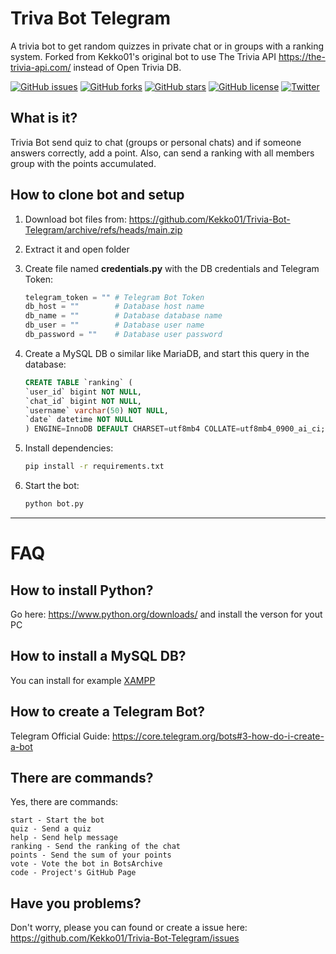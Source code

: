# Triva Bot Telegram

 A trivia bot to get random quizzes in private chat or in groups with a ranking system. Forked from Kekko01's original bot to use The Trivia API https://the-trivia-api.com/ instead of Open Trivia DB. 

[![GitHub issues](https://img.shields.io/github/issues/Kekko01/Trivia-Bot-Telegram)](https://github.com/Kekko01/Trivia-Bot-Telegram/issues)
[![GitHub forks](https://img.shields.io/github/forks/Kekko01/Trivia-Bot-Telegram)](https://github.com/Kekko01/Trivia-Bot-Telegram/network)
[![GitHub stars](https://img.shields.io/github/stars/Kekko01/Trivia-Bot-Telegram)](https://github.com/Kekko01/Trivia-Bot-Telegram/stargazers)
[![GitHub license](https://img.shields.io/github/license/Kekko01/Trivia-Bot-Telegram)](https://github.com/Kekko01/Trivia-Bot-Telegram/blob/main/LICENSE)
[![Twitter](https://img.shields.io/twitter/url?url=https%3A%2F%2Fgithub.com%2FKekko01%2FTrivia-Bot-Telegram)](https://twitter.com/intent/tweet?text=Wow:&url=https%3A%2F%2Fgithub.com%2FKekko01%2FTrivia-Bot-Telegram)

## What is it?

Trivia Bot send quiz to chat (groups or personal chats) and if someone answers correctly, add a point. Also, can send a ranking with all members group with the points accumulated.

## How to clone bot and setup

1. Download bot files from: <https://github.com/Kekko01/Trivia-Bot-Telegram/archive/refs/heads/main.zip>

2. Extract it and open folder

3. Create file named **credentials.py** with the DB credentials and Telegram Token:

    ```python
    telegram_token = "" # Telegram Bot Token
    db_host = ""        # Database host name
    db_name = ""        # Database database name
    db_user = ""        # Database user name
    db_password = ""    # Database user password
    ```

4. Create a MySQL DB o similar like MariaDB, and start this query in the database:

    ```SQL
    CREATE TABLE `ranking` (
    `user_id` bigint NOT NULL,
    `chat_id` bigint NOT NULL,
    `username` varchar(50) NOT NULL,
    `date` datetime NOT NULL
    ) ENGINE=InnoDB DEFAULT CHARSET=utf8mb4 COLLATE=utf8mb4_0900_ai_ci;
    ```

5. Install dependencies:

    ```bash
    pip install -r requirements.txt
    ```

6. Start the bot:

    ```bash
    python bot.py
    ```

------------

# FAQ

## How to install Python?

Go here: <https://www.python.org/downloads/> and install the verson for yout PC

## How to install a MySQL DB?

You can install for example [XAMPP](https://www.apachefriends.org/download.html "XAMPP")

## How to create a Telegram Bot?

Telegram Official Guide: <https://core.telegram.org/bots#3-how-do-i-create-a-bot>

## There are commands?

Yes, there are commands:

```
start - Start the bot
quiz - Send a quiz
help - Send help message
ranking - Send the ranking of the chat
points - Send the sum of your points
vote - Vote the bot in BotsArchive
code - Project's GitHub Page
```

## Have you problems?

Don't worry, please you can found or create a issue here: <https://github.com/Kekko01/Trivia-Bot-Telegram/issues>
